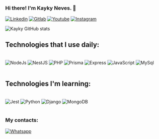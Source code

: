 ### Hi there! I'm Kayky Neves. 👋

[![Linkedin](https://img.shields.io/badge/LinkedIn-0077B5?style=for-the-badge&logo=linkedin&logoColor=white)](https://www.linkedin.com/in/kayky-neves-20b319238/)
[![Gitlab](https://img.shields.io/badge/GitLab-330F63?style=for-the-badge&logo=gitlab&logoColor=white)](https://gitlab.com/kaykyneves)
[![Youtube](https://img.shields.io/badge/YouTube-FF0000?style=for-the-badge&logo=youtube&logoColor=white)](https://www.youtube.com/channel/UChaJeOMWfgKkFMyECqWabjw)
[![Instagram](https://img.shields.io/badge/Instagram-E4405F?style=for-the-badge&logo=instagram&logoColor=white)](https://www.instagram.com/kaykyneves12/)

![Kayky GitHub stats](https://github-readme-stats.vercel.app/api?username=kaykyneves&show_icons=true&theme=dark)

## Technologies that I use daily:

<div style="display: inline_block"><br/>

<img align="center" alt="NodeJs" src="https://img.shields.io/badge/Node.js-43853D?style=for-the-badge&logo=node.js&logoColor=white" />
<img align="center" alt="NestJS" src="https://img.shields.io/badge/nestjs-%23E0234E.svg?style=for-the-badge&logo=nestjs&logoColor=white" />
<img align="center" alt="PHP" src="https://img.shields.io/badge/PHP-777BB4?style=for-the-badge&logo=php&logoColor=white" />
<img align="center" alt="Prisma" src="https://img.shields.io/badge/Prisma-3982CE?style=for-the-badge&logo=Prisma&logoColor=white" />
<img align="center" alt="Express" src="https://img.shields.io/badge/Express.js-404D59?style=for-the-badge" />
<img align="center" alt="JavaScript" src="https://img.shields.io/badge/JavaScript-323330?style=for-the-badge&logo=javascript&logoColor=F7DF1E" />
<img align="center" alt="MySql" src="https://img.shields.io/badge/MySQL-00000F?style=for-the-badge&logo=mysql&logoColor=white" />
</div><br/>

## Technologies I'm learning:

<div style="display: inline_block"><br/>
<img align="center" alt="Jest" src="https://img.shields.io/badge/Jest-323330?style=for-the-badge&logo=Jest&logoColor=white" />
<img align="center" alt="Python" src="https://img.shields.io/badge/Python-3776AB?style=for-the-badge&logo=python&logoColor=white" />
<img align="center" alt="Django" src="https://img.shields.io/badge/Django-092E20?style=for-the-badge&logo=django&logoColor=white" />
<img align="center" alt="MongoDB" src="https://img.shields.io/badge/MongoDB-4EA94B?style=for-the-badge&logo=mongodb&logoColor=white" /> 
</div><br/>

### My contacts:

[![Whatsapp](https://img.shields.io/badge/WhatsApp-25D366?style=for-the-badge&logo=whatsapp&logoColor=white)](+5511986332787)

